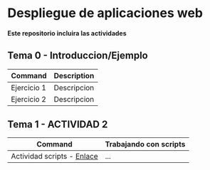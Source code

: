 # Despliegue de aplicaciones web
#### Este repositorio incluira las actividades
## Tema 0 - Introduccion/Ejemplo
| Command | Description |
| --- | --- |
| Ejercicio 1 | Descripcion |
| Ejercicio 2 | Descripcion |

## Tema 1 - ACTIVIDAD 2
| Command | Trabajando con scripts |
| --- | --- |
| Actividad scripts - [Enlace](https://github.com/Braeek/Prueba-despliegue/tree/main/Tema1) | ... |
